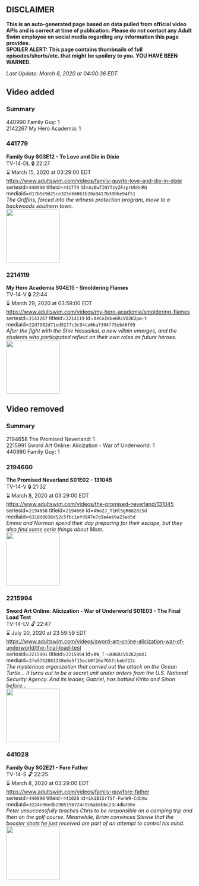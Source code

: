 ## DISCLAIMER
**This is an auto-generated page based on data pulled from official video APIs and is correct at time of publication. Please do not contact any Adult Swim employee on social media regarding any information this page provides.**  
**SPOILER ALERT: This page contains thumbnails of full episodes/shorts/etc. that might be spoilery to you. YOU HAVE BEEN WARNED.**  

_Last Update: March 8, 2020 at 04:00:36 EDT_
## Video added
### Summary
440990 Family Guy: 1  
2142267 My Hero Academia: 1  
### 441779
**Family Guy S03E12 - To Love and Die in Dixie**  
TV-14-DL 🔒 22:27  
⌛ March 15, 2020 at 03:29:00 EDT  
https://www.adultswim.com/videos/family-guy/to-love-and-die-in-dixie  
seriesid=`440990` titleid=`441779` id=`AzBwTIN7TzyZFzprUkRnRQ` mediaid=`017b5e9d25ce325d66061b20a9417b3006e94f51`  
_The Griffins, forced into the witness protection program, move to a backwoods southern town._  
<a href="https://i.cdn.turner.com/adultswim/big/image-upload/thumbnails/thumb-2_image-152821448954917.jpg"><img src="https://i.cdn.turner.com/adultswim/big/image-upload/thumbnails/thumb-2_image-152821448954917.jpg" height="144px" /></a>
### 2214119
**My Hero Academia S04E15 - Smoldering Flames**  
TV-14-V 🔒 22:44  
⌛ March 29, 2020 at 03:59:00 EDT  
https://www.adultswim.com/videos/my-hero-academia/smoldering-flames  
seriesid=`2142267` titleid=`2214119` id=`AXCnIKbeGRcVO2K2pm-t` mediaid=`22d7982d71ed5277c3c94ce6ba7394f75eb46f05`  
_After the fight with the Shie Hassaikai, a new villain emerges, and the students who participated reflect on their own roles as future heroes._  
<a href="https://media.cdn.adultswim.com/uploads/20200304/thumbnails/2_20341457468-myheroacademia_078.jpg"><img src="https://media.cdn.adultswim.com/uploads/20200304/thumbnails/2_20341457468-myheroacademia_078.jpg" height="144px" /></a>
## Video removed
### Summary
2194658 The Promised Neverland: 1  
2215991 Sword Art Online: Alicization - War of Underworld: 1  
440990 Family Guy: 1  
### 2194660
**The Promised Neverland S01E02 - 131045**  
TV-14-V 🔒 21:32  
⌛ March 8, 2020 at 03:29:00 EDT  
https://www.adultswim.com/videos/the-promised-neverland/131045  
seriesid=`2194658` titleid=`2194660` id=`AWo2J_T1Hl5gR6828zSd` mediaid=`6318d0636d52c5fbc1efd947e7d9e4eb9a23ed5d`  
_Emma and Norman spend their day preparing for their escape, but they also find some eerie things about Mom._  
<a href="https://i.cdn.turner.com/adultswim/big/image-upload/thumbnails/thumb-2_image-155568672812612.jpg"><img src="https://i.cdn.turner.com/adultswim/big/image-upload/thumbnails/thumb-2_image-155568672812612.jpg" height="144px" /></a>
### 2215994
**Sword Art Online: Alicization - War of Underworld S01E03 - The Final Load Test**  
TV-14-LV 🔓 22:47  
⌛ July 20, 2020 at 23:59:59 EDT  
https://www.adultswim.com/videos/sword-art-online-alicization-war-of-underworld/the-final-load-test  
seriesid=`2215991` titleid=`2215994` id=`AW_T-uA8GRcVO2K2pmX1` mediaid=`2fe5752881338e6e5f15ecb0f26e765fcbebf22c`  
_The mysterious organization that carried out the attack on the Ocean Turtle…
It turns out to be a secret unit under orders from the U.S. National Security Agency. 
And its leader, Gabriel, has battled Kirito and Sinon before…_  
<a href="https://media.cdn.adultswim.com/uploads/20200123/thumbnails/2_20123145763-SAO_WoU_003.jpg"><img src="https://media.cdn.adultswim.com/uploads/20200123/thumbnails/2_20123145763-SAO_WoU_003.jpg" height="144px" /></a>
### 441028
**Family Guy S02E21 - Fore Father**  
TV-14-S 🔓 22:25  
⌛ March 8, 2020 at 03:29:00 EDT  
https://www.adultswim.com/videos/family-guy/fore-father  
seriesid=`440990` titleid=`441028` id=`Lk1B1SrTSf-FwnW9-CdbVw` mediaid=`3224e96edb2905196724c9c6ab6b6c23c4db206e`  
_Peter unsuccessfully teaches Chris to be responsible on a camping trip and then on the golf course.  Meanwhile, Brian convinces Stewie that the booster shots he just received are part of an attempt to control his mind._  
<a href="https://i.cdn.turner.com/adultswim/big/image-upload/thumbnails/thumb-2_image-152762062115820.jpg"><img src="https://i.cdn.turner.com/adultswim/big/image-upload/thumbnails/thumb-2_image-152762062115820.jpg" height="144px" /></a>
